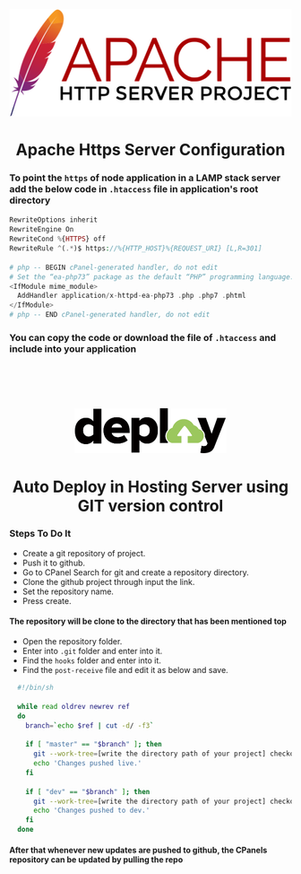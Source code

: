 <p align="center">
  <img src="./apache_logo.svg"
</p>

<h1 align="center">Apache Https Server Configuration</h1>

### To point the `https` of node application in a LAMP stack server add the below code in `.htaccess` file in application's root directory

```php
RewriteOptions inherit
RewriteEngine On
RewriteCond %{HTTPS} off
RewriteRule ^(.*)$ https://%{HTTP_HOST}%{REQUEST_URI} [L,R=301]

# php -- BEGIN cPanel-generated handler, do not edit
# Set the “ea-php73” package as the default “PHP” programming language.
<IfModule mime_module>
  AddHandler application/x-httpd-ea-php73 .php .php7 .phtml
</IfModule>
# php -- END cPanel-generated handler, do not edit
```

### You can copy the code or download the file of `.htaccess` and include into your application

<p align="center">
  <img src="./deploy.png" height="80" width="auto" style="margin-top: 5rem" />
</p>

<h1 align="center">Auto Deploy in Hosting Server using GIT version control</h1>

### Steps To Do It

- Create a git repository of project.
- Push it to github.
- Go to CPanel Search for git and create a repository directory.
- Clone the github project through input the link.
- Set the repository name.
- Press create.

#### The repository will be clone to the directory that has been mentioned top

- Open the repository folder.
- Enter into `.git` folder and enter into it.
- Find the `hooks` folder and enter into it.
- Find the `post-receive` file and edit it as below and save.

```sh
  #!/bin/sh

  while read oldrev newrev ref
  do
    branch=`echo $ref | cut -d/ -f3`

    if [ "master" == "$branch" ]; then
      git --work-tree=[write the directory path of your project] checkout -f $branch
      echo 'Changes pushed live.'
    fi

    if [ "dev" == "$branch" ]; then
      git --work-tree=[write the directory path of your project] checkout -f $branch
      echo 'Changes pushed to dev.'
    fi
  done

```

#### After that whenever new updates are pushed to github, the CPanels repository can be updated by pulling the repo
